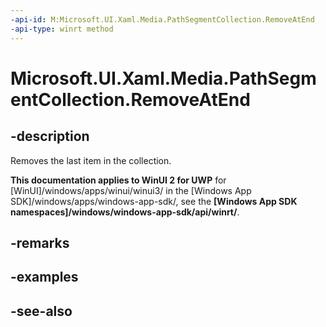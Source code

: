 ```yaml
---
-api-id: M:Microsoft.UI.Xaml.Media.PathSegmentCollection.RemoveAtEnd
-api-type: winrt method
---
```


<!-- Method syntax
public void RemoveAtEnd()
-->

# Microsoft.UI.Xaml.Media.PathSegmentCollection.RemoveAtEnd

## -description
Removes the last item in the collection.

**This documentation applies to WinUI 2 for UWP** for [WinUI]/windows/apps/winui/winui3/ in the [Windows App SDK]/windows/apps/windows-app-sdk/, see the **[Windows App SDK namespaces]/windows/windows-app-sdk/api/winrt/**.

## -remarks

## -examples

## -see-also
